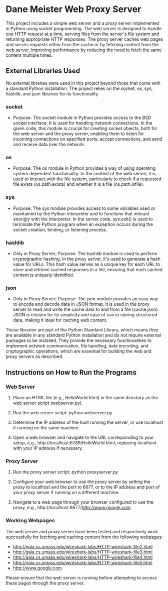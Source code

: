 # Dane Meister Web Proxy Server

This project includes a simple web server and a proxy server implemented in Python using socket programming. The web server is designed to handle one HTTP request at a time, serving files from the server's file system and returning appropriate HTTP responses. The proxy server caches web pages and serves requests either from the cache or by fetching content from the web server, improving performance by reducing the need to fetch the same content multiple times.

## External Libraries Used
No external libraries were used in this project beyond those that come with a standard Python installation. The project relies on the socket, os, sys, hashlib, and json libraries for its functionality.

### socket
- Purpose: The socket module in Python provides access to the BSD socket interface. It is used for handling network connections. In the given code, this module is crucial for creating socket objects, both for the web server and the proxy server, enabling them to listen for incoming connections on specified ports, accept connections, and send and receive data over the network.

### os
- Purpose: The os module in Python provides a way of using operating system dependent functionality. In the context of the web server, it is used to interact with the file system, particularly to check if a requested file exists (os.path.exists) and whether it is a file (os.path.isfile).

### sys
- Purpose: The sys module provides access to some variables used or maintained by the Python interpreter and to functions that interact strongly with the interpreter. In the server code, sys.exit() is used to terminate the Python program when an exception occurs during the socket creation, binding, or listening process.

### hashlib
- Only in Proxy Server; Purpose: The hashlib module is used to perform cryptographic hashing. In the proxy server, it's used to generate a hash value for URLs. This hash value serves as a unique key for each URL to store and retrieve cached responses in a file, ensuring that each cached content is uniquely identified.

### json
- Only in Proxy Server; Purpose: The json module provides an easy way to encode and decode data in JSON format. It is used in the proxy server to read and write the cache data to and from a file (cache.json). JSON is chosen for its simplicity and ease of use in storing structured data, making it ideal for caching web content.

These libraries are part of the Python Standard Library, which means they are available in any standard Python installation and do not require external packages to be installed. They provide the necessary functionalities to implement network communication, file handling, data encoding, and cryptographic operations, which are essential for building the web and proxy servers as described.

## Instructions on How to Run the Programs

### Web Server

1. Place an HTML file (e.g., HelloWorld.html) in the same directory as the web server script (webserver.py).

2. Run the web server script:
python webserver.py

3. Determine the IP address of the host running the server, or use localhost if running on the same machine.

4. Open a web browser and navigate to the URL corresponding to your setup, e.g., http://localhost:6789/HelloWorld.html, replacing localhost with your IP address if necessary.

### Proxy Server

1. Run the proxy server script:
python proxyserver.py

2. Configure your web browser to use the proxy server by setting the proxy to localhost and the port to 6677, or to the IP address and port of your proxy server if running on a different machine.

3. Navigate to a web page through your browser configured to use the proxy, e.g., http://localhost:6677/http://www.google.com.

### Working Webpages

The web server and proxy server have been tested and respectively work successfully for fetching and caching content from the following webpages:

- http://gaia.cs.umass.edu/wireshark-labs/HTTP-wireshark-file2.html
- http://gaia.cs.umass.edu/wireshark-labs/HTTP-wireshark-file3.html
- http://gaia.cs.umass.edu/wireshark-labs/HTTP-wireshark-file4.html
- http://gaia.cs.umass.edu/wireshark-labs/HTTP-wireshark-file5.html
- http://www.google.com 


Please ensure that the web server is running before attempting to access these pages through the proxy server.


